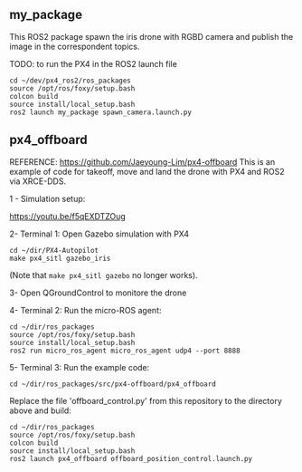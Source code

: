 ## my_package

This ROS2 package spawn the iris drone with RGBD camera and publish the image in the correspondent topics. 

TODO: to run the PX4 in the ROS2 launch file

```
cd ~/dev/px4_ros2/ros_packages
source /opt/ros/foxy/setup.bash
colcon build
source install/local_setup.bash
ros2 launch my_package spawn_camera.launch.py
```

## px4_offboard

REFERENCE: https://github.com/Jaeyoung-Lim/px4-offboard
This is an example of code for takeoff, move and land the drone with PX4 and ROS2 via XRCE-DDS.

1 - Simulation setup:

https://youtu.be/f5qEXDTZOug

2- Terminal 1: Open Gazebo simulation with PX4

```
cd ~/dir/PX4-Autopilot
make px4_sitl gazebo_iris
```

(Note that `make px4_sitl gazebo` no longer works).

3- Open QGroundControl to monitore the drone

4- Terminal 2: Run the micro-ROS agent:

```
cd ~/dir/ros_packages
source /opt/ros/foxy/setup.bash
source install/local_setup.bash
ros2 run micro_ros_agent micro_ros_agent udp4 --port 8888
```

5- Terminal 3: Run the example code:

```
cd ~/dir/ros_packages/src/px4-offboard/px4_offboard
```

Replace the file 'offboard_control.py' from this repository to the directory above and build:

```
cd ~/dir/ros_packages
source /opt/ros/foxy/setup.bash
colcon build
source install/local_setup.bash
ros2 launch px4_offboard offboard_position_control.launch.py
```
